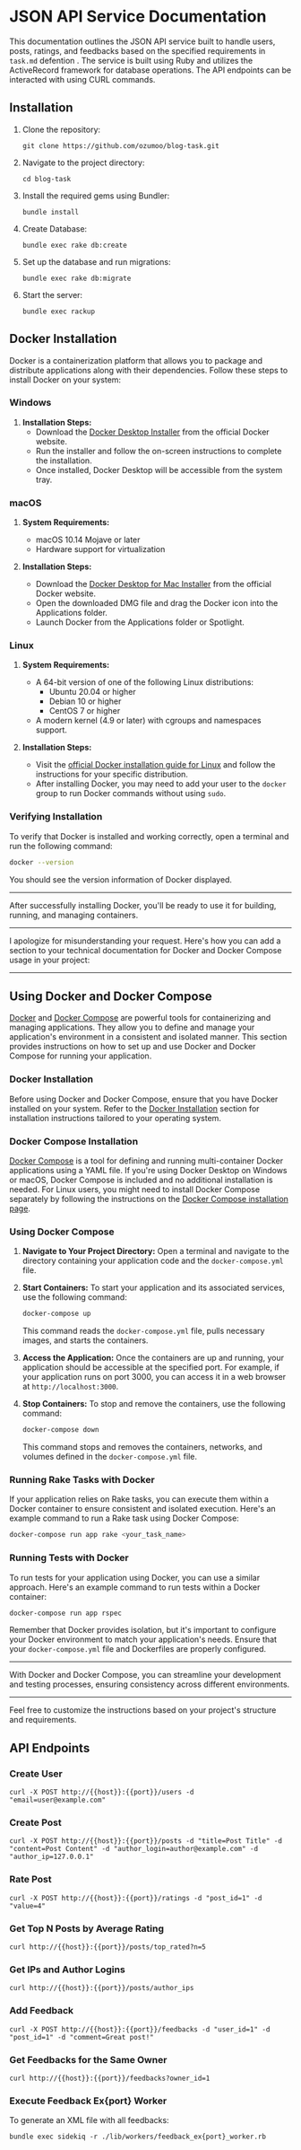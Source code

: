 # JSON API Service Documentation

This documentation outlines the JSON API service built to handle users, posts, ratings, and feedbacks based on the specified requirements in `task.md` defention . The service is built using Ruby and utilizes the ActiveRecord framework for database operations. The API endpoints can be interacted with using CURL commands.

## Installation

1. Clone the repository:
   ```
   git clone https://github.com/ozumoo/blog-task.git
   ```

2. Navigate to the project directory:
   ```
   cd blog-task
   ```

3. Install the required gems using Bundler:
   ```
   bundle install
   ```

4. Create Database:
   ```
   bundle exec rake db:create
   ```

5. Set up the database and run migrations:
   ```
   bundle exec rake db:migrate
   ```

6. Start the server:
   ```
   bundle exec rackup
   ```

## Docker Installation

Docker is a containerization platform that allows you to package and distribute applications along with their dependencies. Follow these steps to install Docker on your system:

### Windows

1. **Installation Steps:**
   - Download the [Docker Desktop Installer](https://desktop.docker.com/win/stable/Docker%20Desktop%20Installer.exe) from the official Docker website.
   - Run the installer and follow the on-screen instructions to complete the installation.
   - Once installed, Docker Desktop will be accessible from the system tray.

### macOS

1. **System Requirements:**
   - macOS 10.14 Mojave or later
   - Hardware support for virtualization

2. **Installation Steps:**
   - Download the [Docker Desktop for Mac Installer](https://desktop.docker.com/mac/stable/Docker.dmg) from the official Docker website.
   - Open the downloaded DMG file and drag the Docker icon into the Applications folder.
   - Launch Docker from the Applications folder or Spotlight.

### Linux

1. **System Requirements:**
   - A 64-bit version of one of the following Linux distributions:
     - Ubuntu 20.04 or higher
     - Debian 10 or higher
     - CentOS 7 or higher
   - A modern kernel (4.9 or later) with cgroups and namespaces support.

2. **Installation Steps:**
   - Visit the [official Docker installation guide for Linux](https://docs.docker.com/engine/install/) and follow the instructions for your specific distribution.
   - After installing Docker, you may need to add your user to the `docker` group to run Docker commands without using `sudo`.

### Verifying Installation

To verify that Docker is installed and working correctly, open a terminal and run the following command:

```sh
docker --version
```

You should see the version information of Docker displayed.

---

After successfully installing Docker, you'll be ready to use it for building, running, and managing containers.

---

I apologize for misunderstanding your request. Here's how you can add a section to your technical documentation for Docker and Docker Compose usage in your project:

---

## Using Docker and Docker Compose

[Docker](https://www.docker.com/) and [Docker Compose](https://docs.docker.com/compose/) are powerful tools for containerizing and managing applications. They allow you to define and manage your application's environment in a consistent and isolated manner. This section provides instructions on how to set up and use Docker and Docker Compose for running your application.

### Docker Installation

Before using Docker and Docker Compose, ensure that you have Docker installed on your system. Refer to the [Docker Installation](#docker-installation) section for installation instructions tailored to your operating system.

### Docker Compose Installation

[Docker Compose](https://docs.docker.com/compose/) is a tool for defining and running multi-container Docker applications using a YAML file. If you're using Docker Desktop on Windows or macOS, Docker Compose is included and no additional installation is needed. For Linux users, you might need to install Docker Compose separately by following the instructions on the [Docker Compose installation page](https://docs.docker.com/compose/install/).

### Using Docker Compose

1. **Navigate to Your Project Directory:**
   Open a terminal and navigate to the directory containing your application code and the `docker-compose.yml` file.

2. **Start Containers:**
   To start your application and its associated services, use the following command:
   ```sh
   docker-compose up
   ```
   This command reads the `docker-compose.yml` file, pulls necessary images, and starts the containers.

3. **Access the Application:**
   Once the containers are up and running, your application should be accessible at the specified port. For example, if your application runs on port 3000, you can access it in a web browser at `http://localhost:3000`.

4. **Stop Containers:**
   To stop and remove the containers, use the following command:
   ```sh
   docker-compose down
   ```
   This command stops and removes the containers, networks, and volumes defined in the `docker-compose.yml` file.

### Running Rake Tasks with Docker

If your application relies on Rake tasks, you can execute them within a Docker container to ensure consistent and isolated execution. Here's an example command to run a Rake task using Docker Compose:
```sh
docker-compose run app rake <your_task_name>
```

### Running Tests with Docker

To run tests for your application using Docker, you can use a similar approach. Here's an example command to run tests within a Docker container:
```sh
docker-compose run app rspec
```

Remember that Docker provides isolation, but it's important to configure your Docker environment to match your application's needs. Ensure that your `docker-compose.yml` file and Dockerfiles are properly configured.

---

With Docker and Docker Compose, you can streamline your development and testing processes, ensuring consistency across different environments.

---

Feel free to customize the instructions based on your project's structure and requirements.
## API Endpoints

### Create User

```shell
curl -X POST http://{{host}}:{{port}}/users -d "email=user@example.com"
```

### Create Post

```shell
curl -X POST http://{{host}}:{{port}}/posts -d "title=Post Title" -d "content=Post Content" -d "author_login=author@example.com" -d "author_ip=127.0.0.1"
```

### Rate Post

```shell
curl -X POST http://{{host}}:{{port}}/ratings -d "post_id=1" -d "value=4"
```

### Get Top N Posts by Average Rating

```shell
curl http://{{host}}:{{port}}/posts/top_rated?n=5
```

### Get IPs and Author Logins

```shell
curl http://{{host}}:{{port}}/posts/author_ips
```

### Add Feedback

```shell
curl -X POST http://{{host}}:{{port}}/feedbacks -d "user_id=1" -d "post_id=1" -d "comment=Great post!"
```

### Get Feedbacks for the Same Owner

```shell
curl http://{{host}}:{{port}}/feedbacks?owner_id=1
```

### Execute Feedback Ex{port} Worker

To generate an XML file with all feedbacks:
```shell
bundle exec sidekiq -r ./lib/workers/feedback_ex{port}_worker.rb
```